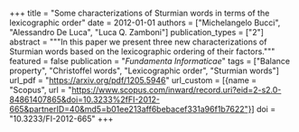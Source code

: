 +++
title = "Some characterizations of Sturmian words in terms of the lexicographic order"
date = 2012-01-01
authors = ["Michelangelo Bucci", "Alessandro De Luca", "Luca Q. Zamboni"]
publication_types = ["2"]
abstract = """In this paper we present three new characterizations of Sturmian
words based on the lexicographic ordering of their factors."""
featured = false
publication = "*Fundamenta Informaticae*"
tags = ["Balance property", "Christoffel words", "Lexicographic order", "Sturmian words"]
url_pdf = "https://arxiv.org/pdf/1205.5946"
url_custom = [{name = "Scopus", url = "https://www.scopus.com/inward/record.uri?eid=2-s2.0-84861407865&doi=10.3233%2fFI-2012-665&partnerID=40&md5=b01ee213aff6bebacef331a96f1b7622"}]
doi = "10.3233/FI-2012-665"
+++
